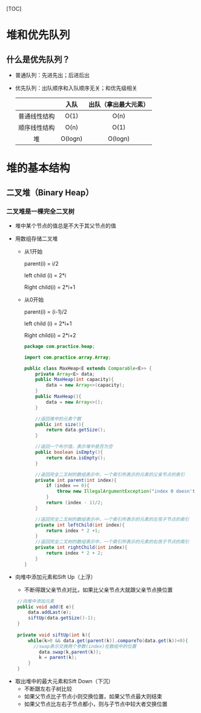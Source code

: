 [TOC]

# 堆和优先队列

## 什么是优先队列？

* 普通队列：先进先出；后进后出

* 优先队列：出队顺序和入队顺序无关；和优先级相关

  |              |  入队   | 出队（拿出最大元素） |
  | :----------: | :-----: | :------------------: |
  | 普通线性结构 |  O(1)   |         O(n)         |
  | 顺序线性结构 |  O(n)   |         O(1)         |
  |      堆      | O(logn) |       O(logn)        |

# 堆的基本结构

## 二叉堆（Binary Heap）

### 二叉堆是一棵完全二叉树

* 堆中某个节点的值总是不大于其父节点的值

* 用数组存储二叉堆

  * 从1开始

    parent(i) = i/2

    left child (i) = 2*i

    Right child(i) = 2*i+1

  * 从0开始

    parent(i) = (i-1)/2

    left child (i) = 2*i+1

    Right child(i) = 2*i+2

    ```Java
    package com.practice.heap;
    
    import com.practice.array.Array;
    
    public class MaxHeap<E extends Comparable<E>> {
        private Array<E> data;
        public MaxHeap(int capacity){
            data = new Array<>(capacity);
        }
        public MaxHeap(){
            data = new Array<>();
        }
    
        //返回堆中的元素个数
        public int size(){
            return data.getSize();
        }
    
        //返回一个布尔值，表示堆中是否为空
        public boolean isEmpty(){
            return data.isEmpty();
        }
    
        //返回完全二叉树的数组表示中，一个索引所表示的元素的父亲节点的索引
        private int parent(int index){
            if (index == 0){
                throw new IllegalArgumentException("index 0 doesn't have parent.");
            }
            return (index - 1)/2;
        }
    
        //返回完全二叉树的数组表示中，一个索引所表示的元素的左孩子节点的索引
        private int leftChild(int index){
            return index * 2 +1;
        }
        //返回完全二叉树的数组表示中，一个索引所表示的元素的右孩子节点的索引
        private int rightChild(int index){
            return index * 2 + 2;
        }
    }
    
    ```

    

* 向堆中添加元素和Sift Up（上浮）
  * 不断得跟父亲节点对比，如果比父亲节点大就跟父亲节点换位置

```java 
    //向堆中添加元素
    public void add(E e){
        data.addLast(e);
        siftUp(data.getSize()-1);
    }
    
    private void siftUp(int k){
        while(k>0 && data.get(parent(k)).compareTo(data.get(k))<0){
          //swap表示交换两个参数(index)在数组中的位置
            data.swap(k,parent(k));
            k = parent(k);
        }
    }
```

* 取出堆中的最大元素和Sift Down（下沉）
  * 不断跟左右子树比较
  * 如果父节点比子节点小则交换位置，如果父节点最大则结束
  * 如果父节点比左右子节点都小，则与子节点中较大者交换位置

